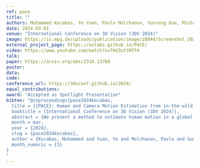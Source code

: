 ```yaml
---
ref: pace
title: ""
authors: Muhammed Kocabas, Ye Yuan, Pavlo Molchanov, Yunrong Guo, Michael J. Black, Otmar Hilliges, Jan Kautz, Umar Iqbal 
date: 2024-03-01
venue: "International Conference on 3D Vision (3DV 2024)"
image: https://is.mpg.de/uploads/publication/image/28044/Screenshot_2024-06-09_at_11.38.33_AM.png
external_project_page: https://nvlabs.github.io/PACE/
video: https://www.youtube.com/watch?v=TmU3uttNTF4
talk: 
paper: https://arxiv.org/abs/2310.13768
poster: 
data: 
code: 
conference_url: https://3dvconf.github.io/2024/
equal_contributions: 
award: "Accepted as Spotlight Presentation"
bibtex: "@inproceedings{pace2024kocabas,
  title = {{PACE}: Human and Camera Motion Estimation from in-the-wild Videos},
  booktitle = {International Conference on 3D Vision (3DV 2024)},
  abstract = {We present a method to estimate human motion in a global scene from moving cameras. This is a highly challenging task due to the coupling of human and camera motions in the video. To address this problem, we propose a joint optimization framework that disentangles human and camera motions using both foreground human motion priors and background scene features. Unlike existing methods that use SLAM as initialization, we propose to tightly integrate SLAM and human motion priors in an optimization that is inspired by bundle adjustment. Specifically, we optimize human and camera motions to match both the observed human pose and scene features. This design combines the strengths of SLAM and motion priors, which leads to significant improvements in human and camera motion estimation. We additionally introduce a motion prior that is suitable for batch optimization, making our approach significantly more efficient than existing approaches. Finally, we propose a novel synthetic dataset that enables evaluating camera motion in addition to human motion from dynamic videos. Experiments on the synthetic and real-world RICH datasets demonstrate that our approach substantially outperforms prior art in recovering both human and camera motions. },
  month = mar,
  year = {2024},
  slug = {pace2024kocabas},
  author = {Kocabas, Muhammed and Yuan, Ye and Molchanov, Pavlo and Guo, Yunrong and Black, Michael J. and Hilliges, Otmar and Kautz, Jan and Iqbal, Umar},
  month_numeric = {3}
}
"
---
```

